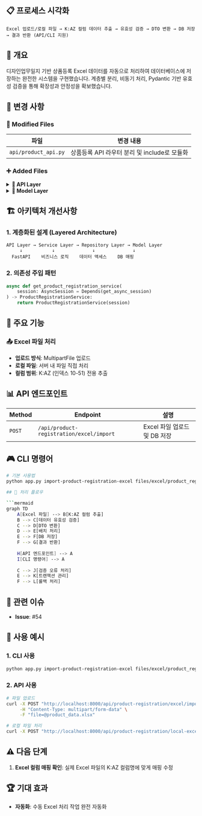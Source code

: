 ## 📋 프로세스 시각화

```
Excel 업로드/로컬 파일 → K:AZ 컬럼 데이터 추출 → 유효성 검증 → DTO 변환 → DB 저장 → 결과 반환 (API/CLI 지원)
```

## 🎯 개요

디자인업무일지 기반 상품등록 Excel 데이터를 자동으로 처리하여 데이터베이스에 저장하는 완전한 시스템을 구현했습니다. 계층별 분리, 비동기 처리, Pydantic 기반 유효성 검증을 통해 확장성과 안정성을 확보했습니다.

## 🔄 변경 사항

### 📝 Modified Files

|파일|변경 내용|
|---|---|
|`api/product_api.py`|상품등록 API 라우터 분리 및 include로 모듈화|


### ➕ Added Files

<details> <summary><strong>🔸 API Layer</strong></summary>

- **`api/product_registration_api.py`**
    - 상품등록 전용 RESTful API 엔드포인트
    - Excel 업로드/로컬파일 처리/CRUD/검색 기능
    - 파일 업로드 및 임시파일 처리 로직

</details> <details> <summary><strong>🔸 Model Layer</strong></summary>

- **`models/product/product_registration_data.py`**
    - PostgreSQL `product_registration_raw_data` 테이블 ORM 매핑
    - 23개 필드 정의 (제품명, 상품명, 이미지, 가격, 옵션 등)
    - SQLAlchemy 2.0 스타일 타입 힌트 적용


</details>

## 🏗️ 아키텍처 개선사항

### 1. **계층화된 설계 (Layered Architecture)**

```
API Layer → Service Layer → Repository Layer → Model Layer
     ↓           ↓              ↓              ↓
  FastAPI    비즈니스 로직    데이터 액세스    DB 매핑
```

### 2. **의존성 주입 패턴**

```python
async def get_product_registration_service(
    session: AsyncSession = Depends(get_async_session)
) -> ProductRegistrationService:
    return ProductRegistrationService(session)
```


## 🔧 주요 기능

### 📤 Excel 파일 처리

- **업로드 방식**: MultipartFile 업로드
- **로컬 파일**: 서버 내 파일 직접 처리
- **컬럼 범위**: K:AZ (인덱스 10-51) 전용 추출

## 📊 API 엔드포인트

|Method|Endpoint|설명|
|---|---|---|
|`POST`|`/api/product-registration/excel/import`|Excel 파일 업로드 및 DB 저장|

## 🎮 CLI 명령어
```bash
# 기본 사용법
python app.py import-product-registration-excel files/excel/product_registration_data_sample.xlsx

## 🔄 처리 플로우

```mermaid
graph TD
    A[Excel 파일] --> B[K:AZ 컬럼 추출]
    B --> C[데이터 유효성 검증]
    C --> D[DTO 변환]
    D --> E[배치 처리]
    E --> F[DB 저장]
    F --> G[결과 반환]
    
    H[API 엔드포인트] --> A
    I[CLI 명령어] --> A
    
    C --> J[검증 오류 처리]
    E --> K[트랜잭션 관리]
    F --> L[롤백 처리]
```

## 🎯 관련 이슈

- **Issue**: #54 

## 🚀 사용 예시

### 1. CLI 사용

```bash
python app.py import-product-registration-excel files/excel/product_registration_data_sample.xlsx
```

### 2. API 사용

```bash
# 파일 업로드
curl -X POST "http://localhost:8000/api/product-registration/excel/import" \
     -H "Content-Type: multipart/form-data" \
     -F "file=@product_data.xlsx"

# 로컬 파일 처리
curl -X POST "http://localhost:8000/api/product-registration/local-excel/import?file_path=files/excel/product_registration_data_sample.xlsx"
```

## ⚠️ 다음 단계

1. **Excel 컬럼 매핑 확인**: 실제 Excel 파일의 K:AZ 컬럼명에 맞게 매핑 수정

## 🏆 기대 효과

- **자동화**: 수동 Excel 처리 작업 완전 자동화